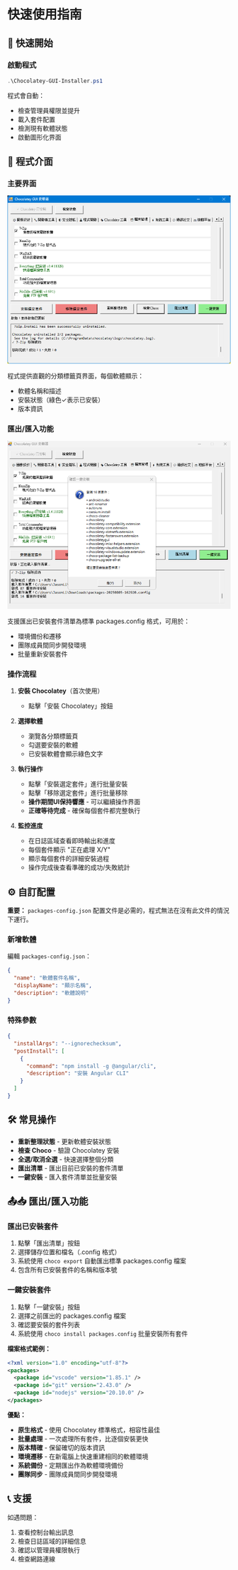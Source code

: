 # 快速使用指南

## 🚀 快速開始

### 啟動程式
```powershell
.\Chocolatey-GUI-Installer.ps1
```

程式會自動：
- 檢查管理員權限並提升
- 載入套件配置
- 檢測現有軟體狀態
- 啟動圖形化界面

## 📸 程式介面

### 主要界面
![程式主介面](img/Screenshot-1.png)

程式提供直觀的分類標籤頁界面，每個軟體顯示：
- 軟體名稱和描述
- 安裝狀態（綠色✓表示已安裝）
- 版本資訊

### 匯出/匯入功能
![匯出對話框](img/Screenshot-2.png)

支援匯出已安裝套件清單為標準 packages.config 格式，可用於：
- 環境備份和遷移
- 團隊成員間同步開發環境
- 批量重新安裝套件

### 操作流程

1. **安裝 Chocolatey**（首次使用）
   - 點擊「安裝 Chocolatey」按鈕

2. **選擇軟體**
   - 瀏覽各分類標籤頁
   - 勾選要安裝的軟體
   - 已安裝軟體會顯示綠色文字

3. **執行操作**
   - 點擊「安裝選定套件」進行批量安裝
   - 點擊「移除選定套件」進行批量移除
   - **操作期間UI保持響應** - 可以繼續操作界面
   - **正確等待完成** - 確保每個套件都完整執行

4. **監控進度**
   - 在日誌區域查看即時輸出和進度
   - 每個套件顯示 "正在處理 X/Y"
   - 顯示每個套件的詳細安裝過程
   - 操作完成後查看準確的成功/失敗統計

## ⚙️ 自訂配置

**重要：** `packages-config.json` 配置文件是必需的，程式無法在沒有此文件的情況下運行。

### 新增軟體
編輯 `packages-config.json`：
```json
{
  "name": "軟體套件名稱",
  "displayName": "顯示名稱", 
  "description": "軟體說明"
}
```

### 特殊參數
```json
{
  "installArgs": "--ignorechecksum",
  "postInstall": [
    {
      "command": "npm install -g @angular/cli",
      "description": "安裝 Angular CLI"
    }
  ]
}
```

## 🛠️ 常見操作

- **重新整理狀態** - 更新軟體安裝狀態
- **檢查 Choco** - 驗證 Chocolatey 安裝
- **全選/取消全選** - 快速選擇整個分類
- **匯出清單** - 匯出目前已安裝的套件清單
- **一鍵安裝** - 匯入套件清單並批量安裝

## 📤📥 匯出/匯入功能

### 匯出已安裝套件
1. 點擊「匯出清單」按鈕
2. 選擇儲存位置和檔名（.config 格式）
3. 系統使用 `choco export` 自動匯出標準 packages.config 檔案
4. 包含所有已安裝套件的名稱和版本號

### 一鍵安裝套件
1. 點擊「一鍵安裝」按鈕
2. 選擇之前匯出的 packages.config 檔案
3. 確認要安裝的套件列表
4. 系統使用 `choco install packages.config` 批量安裝所有套件

**檔案格式範例：**
```xml
<?xml version="1.0" encoding="utf-8"?>
<packages>
  <package id="vscode" version="1.85.1" />
  <package id="git" version="2.43.0" />
  <package id="nodejs" version="20.10.0" />
</packages>
```

**優點：**
- **原生格式** - 使用 Chocolatey 標準格式，相容性最佳
- **批量處理** - 一次處理所有套件，比逐個安裝更快
- **版本精確** - 保留確切的版本資訊
- **環境遷移** - 在新電腦上快速重建相同的軟體環境
- **系統備份** - 定期匯出作為軟體環境備份
- **團隊同步** - 團隊成員間同步開發環境

## 📞 支援

如遇問題：
1. 查看控制台輸出訊息
2. 檢查日誌區域的詳細信息
3. 確認以管理員權限執行
4. 檢查網路連線